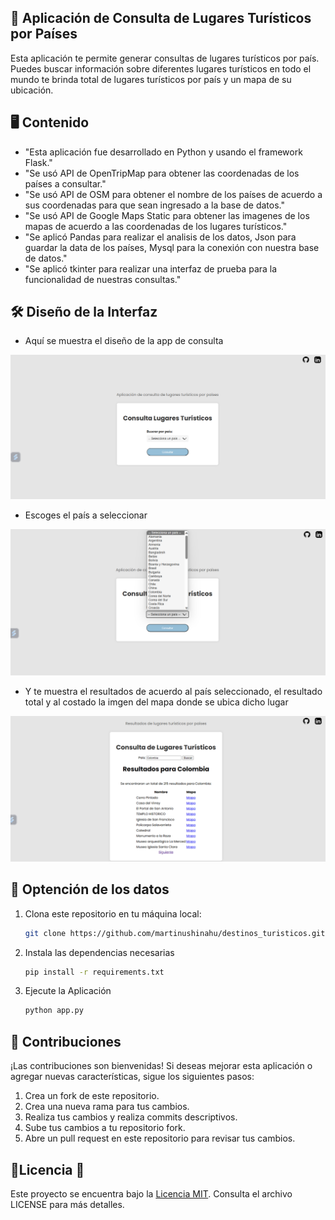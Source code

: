 ## 🎯 Aplicación de Consulta de Lugares Turísticos por Países
Esta aplicación te permite generar consultas de lugares turísticos por país. 
Puedes buscar información sobre diferentes lugares turísticos en todo el mundo
te brinda total de lugares turísticos por país y un mapa de su ubicación.

## 🖥️  Contenido
- "Esta aplicación fue desarrollado en Python y usando el framework Flask."
- "Se usó API de OpenTripMap para obtener las coordenadas de los países a consultar."
- "Se usó API de OSM para obtener el nombre de los países de acuerdo a sus coordenadas para que sean ingresado a la base de datos."
- "Se usó API de Google Maps Static para obtener las imagenes de los mapas de acuerdo a las coordenadas de los lugares turísticos."
- "Se aplicó Pandas para realizar el analisis de los datos, Json para guardar la data de los países, Mysql para la conexión con nuestra base de datos."
- "Se aplicó tkinter para realizar una interfaz de prueba para la funcionalidad de nuestras consultas."

## 🛠️ Diseño de la Interfaz
- Aquí se muestra el diseño de la app de consulta

![Image text](https://github.com/martinushinahu/destinos_turisticos/blob/636a42afb0297866796a553cb59a887e3f896e59/Analisis%20Tutisticos/imagenes_app/interfaz.png)

- Escoges el país a seleccionar
 
![Image text](https://github.com/martinushinahu/destinos_turisticos/blob/master/Analisis%20Tutisticos/imagenes_app/interfaz2.png)

- Y te muestra el resultados de acuerdo al país seleccionado, el resultado total y al costado la imgen del mapa donde se ubica dicho lugar

![Image text](https://github.com/martinushinahu/destinos_turisticos/blob/master/Analisis%20Tutisticos/imagenes_app/resultados.png)


## 🌟 Optención de los datos

1. Clona este repositorio en tu máquina local:
    ```bash
    git clone https://github.com/martinushinahu/destinos_turisticos.git
    ```
2. Instala las dependencias necesarias
    ```bash
    pip install -r requirements.txt
    ```
3. Ejecute la Aplicación
    ```bash
    python app.py
    ```

## 👥 Contribuciones

¡Las contribuciones son bienvenidas! Si deseas mejorar esta aplicación o agregar nuevas características, sigue los siguientes pasos:

1. Crea un fork de este repositorio.
2. Crea una nueva rama para tus cambios.
3. Realiza tus cambios y realiza commits descriptivos.
4. Sube tus cambios a tu repositorio fork.
5. Abre un pull request en este repositorio para revisar tus cambios.

## 📜Licencia 📜 

Este proyecto se encuentra bajo la [Licencia MIT](LICENSE.txt). Consulta el archivo LICENSE para más detalles.



